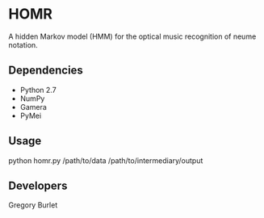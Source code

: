 HOMR
====

A hidden Markov model (HMM) for the optical music recognition of neume notation.

Dependencies
------------

* Python 2.7
* NumPy
* Gamera
* PyMei

Usage
-----

python homr.py /path/to/data /path/to/intermediary/output

Developers
----------

Gregory Burlet
